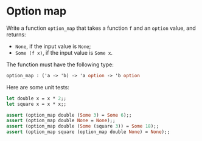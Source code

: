 # Option map

Write a function `option_map` that takes a function `f` and an `option` value, and returns: 
- `None`, if the input value is `None`;
- `Some (f x)`, if the input value is `Some x`.

The function must have the following type:
```ocaml
option_map : ('a -> 'b) -> 'a option -> 'b option
```

Here are some unit tests:
```ocaml
let double x = x * 2;;
let square x = x * x;;

assert (option_map double (Some 3) = Some 6);;
assert (option_map double None = None);;
assert (option_map double (Some (square 3)) = Some 18);;
assert (option_map square (option_map double None) = None);;
```
